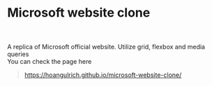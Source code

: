 # Microsoft website clone <br /> <br />
A replica of Microsoft official website.
Utilize  grid, flexbox and media queries<br />
You can check the page here <br>
> https://hoangulrich.github.io/microsoft-website-clone/
